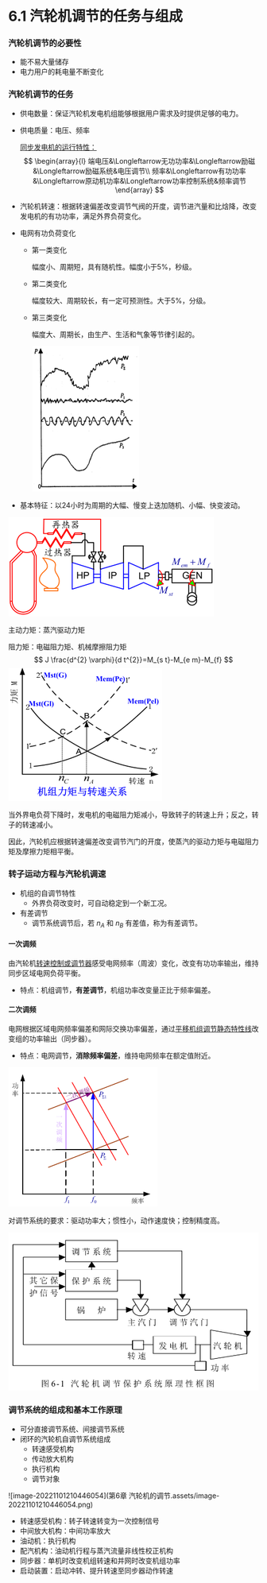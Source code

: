 # 6.1 汽轮机调节的任务与组成

### 汽轮机调节的必要性

* 能不易大量储存
* 电力用户的耗电量不断变化

### 汽轮机调节的任务

* 供电数量：保证汽轮机发电机组能够根据用户需求及时提供足够的电力。

* 供电质量：电压、频率

  <u>同步发电机的运行特性：</u>
  $$
  \begin{array}{l}
  端电压&\Longleftarrow无功功率&\Longleftarrow励磁&\Longleftarrow励磁系统&电压调节\\
  频率&\Longleftarrow有功功率&\Longleftarrow原动机功率&\Longleftarrow功率控制系统&频率调节
  \end{array}
  $$

* 汽轮机转速：根据转速偏差改变调节气阀的开度，调节进汽量和比焓降，改变发电机的有功功率，满足外界负荷变化。

* 电网有功负荷变化

  * 第一类变化　

    幅度小、周期短，具有随机性。幅度小于5%，秒级。

  * 第二类变化

    幅度较大、周期较长，有一定可预测性。大于5%，分级。

  * 第三类变化　

    幅度大、周期长，由生产、生活和气象等节律引起的。

    <img src="第6章 汽轮机的调节.assets/image-20221101205547799.png" alt="image-20221101205547799" style="zoom:50%;" />

* 基本特征：以24小时为周期的大幅、慢变上迭加随机、小幅、快变波动。

<img src="第6章 汽轮机的调节.assets/image-20221101205610511.png" alt="image-20221101205610511" style="zoom:50%;" />

主动力矩：蒸汽驱动力矩

阻力矩：电磁阻力矩、机械摩擦阻力矩
$$
J \frac{d^{2} \varphi}{d t^{2}}=M_{s t}-M_{e m}-M_{f}
$$
<img src="第6章 汽轮机的调节.assets/image-20221101205730198.png" alt="image-20221101205730198" style="zoom:50%;" />

当外界电负荷下降时，发电机的电磁阻力矩减小，导致转子的转速上升；反之，转子的转速减小。

因此，汽轮机应根据转速偏差改变调节汽门的开度，使蒸汽的驱动力矩与电磁阻力矩及摩擦力矩相平衡。

### 转子运动方程与汽轮机调速 

* 机组的自调节特性
  * 外界负荷改变时，可自动稳定到一个新工况。
* 有差调节
  * 调节系统调节后，若 $n_A$ 和 $n_B$ 有差值，称为有差调节。

#### 一次调频

由汽轮机<u>转速控制或调节器</u>感受电网频率（周波）变化，改变有功功率输出，维持同步区域电网负荷平衡。

* 特点：机组调节，**有差调节**，机组功率改变量正比于频率偏差。

#### 二次调频

电网根据区域电网频率偏差和网际交换功率偏差，通过<u>平移机组调节静态特性线</u>改变组的功率输出（同步器）。

* 特点：电网调节，**消除频率偏差**，维持电网频率在额定值附近。

<img src="第6章 汽轮机的调节.assets/image-20221101210251165.png" alt="image-20221101210251165" style="zoom:60%;" />

对调节系统的要求：驱动功率大；惯性小，动作速度快；控制精度高。

<img src="第6章 汽轮机的调节.assets/image-20221101210337250.png" alt="image-20221101210337250" style="zoom:60%;" />

### 调节系统的组成和基本工作原理

* 可分直接调节系统、间接调节系统
* 闭环的汽轮机自调节系统组成
  * 转速感受机构
  * 传动放大机构
  * 执行机构
  * 调节对象

![image-20221101210446054](第6章 汽轮机的调节.assets/image-20221101210446054.png)

* 转速感受机构：转子转速转变为一次控制信号
* 中间放大机构：中间功率放大
* 油动机：执行机构
* 配汽机构：油动机行程与蒸汽流量非线性校正机构
* 同步器：单机时改变机组转速和并网时改变机组功率
* 启动装置：启动冲转、提升转速至同步器动作转速